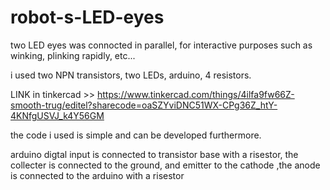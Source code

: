 # robot-s-LED-eyes

 two LED eyes was connocted in parallel, for interactive purposes such as winking, plinking rapidly, etc...


i used two NPN transistors, two LEDs, arduino, 4 resistors.


LINK in tinkercad >> https://www.tinkercad.com/things/4ilfa9fw66Z-smooth-trug/editel?sharecode=oaSZYviDNC51WX-CPg36Z_htY-4KNfgUSVJ_k4Y56GM


the code i used is simple and can be developed furthermore. 

arduino digtal input is connected to transistor base with a risestor, the collecter is connected to the ground, and emitter to the cathode
,the anode is connected to the arduino with a risestor 
